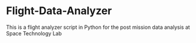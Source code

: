 # Flight-Data-Analyzer
This is a flight analyzer script in Python for the post mission data analysis at Space Technology Lab
